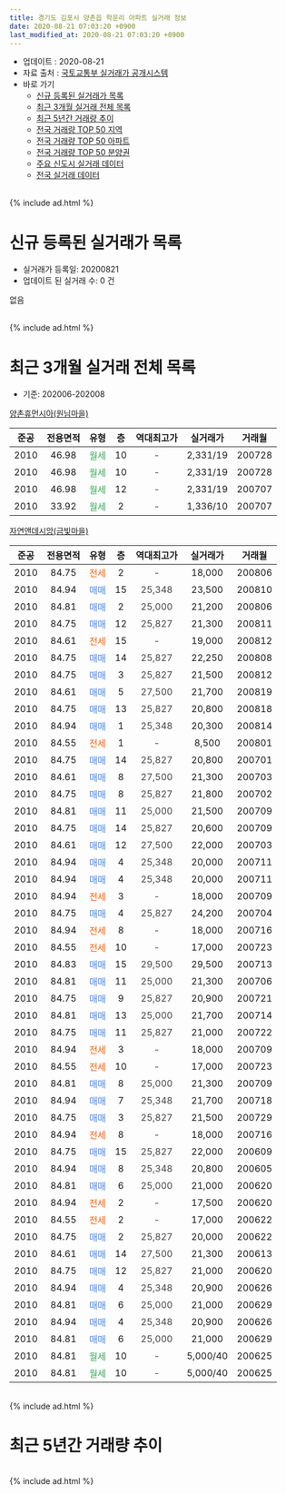 ```yaml
---
title: 경기도 김포시 양촌읍 학운리 아파트 실거래 정보
date: 2020-08-21 07:03:20 +0900
last_modified_at: 2020-08-21 07:03:20 +0900
---
```


* 업데이트 : 2020-08-21
* 자료 출처 : [국토교통부 실거래가 공개시스템](http://rt.molit.go.kr)
* 바로 가기
    * [신규 등록된 실거래가 목록](#신규-등록된-실거래가-목록)
    * [최근 3개월 실거래 전체 목록](#최근-3개월-실거래-전체-목록)
    * [최근 5년간 거래량 추이](#최근-5년간-거래량-추이)
    * [전국 거래량 TOP 50 지역](https://inasie.github.io/apt-trade-info/최근-3개월-전국에서-가장-거래가-많이-발생한-지역)
    * [전국 거래량 TOP 50 아파트](https://inasie.github.io/apt-trade-info/최근-3개월-전국에서-가장-거래가-많이-발생한-아파트)
    * [전국 거래량 TOP 50 분양권](https://inasie.github.io/apt-trade-info/최근-3개월-전국에서-가장-거래가-많이-발생한-분양권)
    * [주요 신도시 실거래 데이터](https://inasie.github.io/apt-trade-info/주요-신도시)
    * [전국 실거래 데이터](https://inasie.github.io/apt-trade-info/전국)
<br>
{% include ad.html %}
<br>

# 신규 등록된 실거래가 목록
* 실거래가 등록일: 20200821
* 업데이트 된 실거래 수: 0 건

없음

<br>
{% include ad.html %}
<br>

# 최근 3개월 실거래 전체 목록
* 기준: 202006-202008


[양촌휴먼시아(원님마을)](https://search.naver.com/search.naver?query=%EA%B2%BD%EA%B8%B0%EB%8F%84+%EA%B9%80%ED%8F%AC%EC%8B%9C+%EC%96%91%EC%B4%8C%EC%9D%8D+%ED%95%99%EC%9A%B4%EB%A6%AC+%EC%96%91%EC%B4%8C%ED%9C%B4%EB%A8%BC%EC%8B%9C%EC%95%84%28%EC%9B%90%EB%8B%98%EB%A7%88%EC%9D%84%29)

|준공|전용면적|유형|층|역대최고가|실거래가|거래월|
|:---:|:---:|:---:|:---:|:---:|:---:|:---:|
|2010|46.98|<span style="color:#34a853">월세</span>|10|<span style="color:#444444">-</span>|2,331/19|200728|
|2010|46.98|<span style="color:#34a853">월세</span>|10|<span style="color:#444444">-</span>|2,331/19|200728|
|2010|46.98|<span style="color:#34a853">월세</span>|12|<span style="color:#444444">-</span>|2,331/19|200707|
|2010|33.92|<span style="color:#34a853">월세</span>|2|<span style="color:#444444">-</span>|1,336/10|200707|

[자연앤데시앙(금빛마을)](https://search.naver.com/search.naver?query=%EA%B2%BD%EA%B8%B0%EB%8F%84+%EA%B9%80%ED%8F%AC%EC%8B%9C+%EC%96%91%EC%B4%8C%EC%9D%8D+%ED%95%99%EC%9A%B4%EB%A6%AC+%EC%9E%90%EC%97%B0%EC%95%A4%EB%8D%B0%EC%8B%9C%EC%95%99%28%EA%B8%88%EB%B9%9B%EB%A7%88%EC%9D%84%29)

|준공|전용면적|유형|층|역대최고가|실거래가|거래월|
|:---:|:---:|:---:|:---:|:---:|:---:|:---:|
|2010|84.75|<span style="color:#ff5a00">전세</span>|2|<span style="color:#444444">-</span>|18,000|200806|
|2010|84.94|<span style="color:#4285f3">매매</span>|15|<span style="color:#444444">25,348</span>|23,500|200810|
|2010|84.81|<span style="color:#4285f3">매매</span>|2|<span style="color:#444444">25,000</span>|21,200|200806|
|2010|84.75|<span style="color:#4285f3">매매</span>|12|<span style="color:#444444">25,827</span>|21,300|200811|
|2010|84.61|<span style="color:#ff5a00">전세</span>|15|<span style="color:#444444">-</span>|19,000|200812|
|2010|84.75|<span style="color:#4285f3">매매</span>|14|<span style="color:#444444">25,827</span>|22,250|200808|
|2010|84.75|<span style="color:#4285f3">매매</span>|3|<span style="color:#444444">25,827</span>|21,500|200812|
|2010|84.61|<span style="color:#4285f3">매매</span>|5|<span style="color:#444444">27,500</span>|21,700|200819|
|2010|84.75|<span style="color:#4285f3">매매</span>|13|<span style="color:#444444">25,827</span>|20,800|200818|
|2010|84.94|<span style="color:#4285f3">매매</span>|1|<span style="color:#444444">25,348</span>|20,300|200814|
|2010|84.55|<span style="color:#ff5a00">전세</span>|1|<span style="color:#444444">-</span>|8,500|200801|
|2010|84.75|<span style="color:#4285f3">매매</span>|14|<span style="color:#444444">25,827</span>|20,800|200701|
|2010|84.61|<span style="color:#4285f3">매매</span>|8|<span style="color:#444444">27,500</span>|21,300|200703|
|2010|84.75|<span style="color:#4285f3">매매</span>|8|<span style="color:#444444">25,827</span>|21,800|200702|
|2010|84.81|<span style="color:#4285f3">매매</span>|11|<span style="color:#444444">25,000</span>|21,500|200709|
|2010|84.75|<span style="color:#4285f3">매매</span>|14|<span style="color:#444444">25,827</span>|20,600|200709|
|2010|84.61|<span style="color:#4285f3">매매</span>|12|<span style="color:#444444">27,500</span>|22,000|200703|
|2010|84.94|<span style="color:#4285f3">매매</span>|4|<span style="color:#444444">25,348</span>|20,000|200711|
|2010|84.94|<span style="color:#4285f3">매매</span>|4|<span style="color:#444444">25,348</span>|20,000|200711|
|2010|84.94|<span style="color:#ff5a00">전세</span>|3|<span style="color:#444444">-</span>|18,000|200709|
|2010|84.75|<span style="color:#4285f3">매매</span>|4|<span style="color:#444444">25,827</span>|24,200|200704|
|2010|84.94|<span style="color:#ff5a00">전세</span>|8|<span style="color:#444444">-</span>|18,000|200716|
|2010|84.55|<span style="color:#ff5a00">전세</span>|10|<span style="color:#444444">-</span>|17,000|200723|
|2010|84.83|<span style="color:#4285f3">매매</span>|15|<span style="color:#444444">29,500</span>|29,500|200713|
|2010|84.81|<span style="color:#4285f3">매매</span>|11|<span style="color:#444444">25,000</span>|21,300|200706|
|2010|84.75|<span style="color:#4285f3">매매</span>|9|<span style="color:#444444">25,827</span>|20,900|200721|
|2010|84.81|<span style="color:#4285f3">매매</span>|13|<span style="color:#444444">25,000</span>|21,700|200714|
|2010|84.75|<span style="color:#4285f3">매매</span>|11|<span style="color:#444444">25,827</span>|21,000|200722|
|2010|84.94|<span style="color:#ff5a00">전세</span>|3|<span style="color:#444444">-</span>|18,000|200709|
|2010|84.55|<span style="color:#ff5a00">전세</span>|10|<span style="color:#444444">-</span>|17,000|200723|
|2010|84.81|<span style="color:#4285f3">매매</span>|8|<span style="color:#444444">25,000</span>|21,300|200709|
|2010|84.94|<span style="color:#4285f3">매매</span>|7|<span style="color:#444444">25,348</span>|21,700|200718|
|2010|84.75|<span style="color:#4285f3">매매</span>|3|<span style="color:#444444">25,827</span>|21,500|200729|
|2010|84.94|<span style="color:#ff5a00">전세</span>|8|<span style="color:#444444">-</span>|18,000|200716|
|2010|84.75|<span style="color:#4285f3">매매</span>|15|<span style="color:#444444">25,827</span>|22,000|200609|
|2010|84.94|<span style="color:#4285f3">매매</span>|8|<span style="color:#444444">25,348</span>|20,800|200605|
|2010|84.81|<span style="color:#4285f3">매매</span>|6|<span style="color:#444444">25,000</span>|21,000|200620|
|2010|84.94|<span style="color:#ff5a00">전세</span>|2|<span style="color:#444444">-</span>|17,500|200620|
|2010|84.55|<span style="color:#ff5a00">전세</span>|2|<span style="color:#444444">-</span>|17,000|200622|
|2010|84.75|<span style="color:#4285f3">매매</span>|2|<span style="color:#444444">25,827</span>|20,000|200622|
|2010|84.61|<span style="color:#4285f3">매매</span>|14|<span style="color:#444444">27,500</span>|21,300|200613|
|2010|84.75|<span style="color:#4285f3">매매</span>|12|<span style="color:#444444">25,827</span>|21,000|200620|
|2010|84.94|<span style="color:#4285f3">매매</span>|4|<span style="color:#444444">25,348</span>|20,900|200626|
|2010|84.81|<span style="color:#4285f3">매매</span>|6|<span style="color:#444444">25,000</span>|21,000|200629|
|2010|84.94|<span style="color:#4285f3">매매</span>|4|<span style="color:#444444">25,348</span>|20,900|200626|
|2010|84.81|<span style="color:#4285f3">매매</span>|6|<span style="color:#444444">25,000</span>|21,000|200629|
|2010|84.81|<span style="color:#34a853">월세</span>|10|<span style="color:#444444">-</span>|5,000/40|200625|
|2010|84.81|<span style="color:#34a853">월세</span>|10|<span style="color:#444444">-</span>|5,000/40|200625|


<br>
{% include ad.html %}
<br>

# 최근 5년간 거래량 추이


<div style="width:100%;">
    <canvas id="deal_progress" height="200"></canvas>
</div>

<script>
new Chart(document.getElementById("deal_progress"), {
    type: 'line',
    data: {
        labels: ['201508','201509','201510','201511','201512','201601','201602','201603','201604','201605','201606','201607','201608','201609','201610','201611','201612','201701','201702','201703','201704','201705','201706','201707','201708','201709','201710','201711','201712','201801','201802','201803','201804','201805','201806','201807','201808','201809','201810','201811','201812','201901','201902','201903','201904','201905','201906','201907','201908','201909','201910','201911','201912','202001','202002','202003','202004','202005','202006','202007','202008'],
        datasets: [{
            label: '매매',
            pointRadius: 1,
            data: [3, 1, 10, 1, 0, 2, 3, 5, 2, 5, 6, 22, 10, 3, 28, 5, 10, 4, 8, 5, 3, 3, 6, 6, 3, 5, 5, 2, 1, 5, 3, 4, 4, 8, 0, 4, 3, 6, 1, 8, 3, 1, 1, 2, 2, 5, 7, 3, 1, 6, 5, 0, 5, 5, 6, 3, 5, 5, 10, 17, 8],
            borderColor: "rgba(255, 201, 14, 1)",
            backgroundColor: "rgba(255, 201, 14, 0.5)",
            fill: false,
            lineTension: 0
        },{
            label: '전월세',
            pointRadius: 1,
            data: [2, 2, 3, 3, 5, 3, 2, 8, 3, 5, 7, 7, 7, 4, 3, 8, 10, 8, 5, 5, 8, 4, 10, 4, 6, 0, 3, 3, 4, 3, 4, 4, 1, 11, 3, 5, 4, 5, 6, 9, 6, 4, 4, 3, 4, 6, 4, 7, 4, 3, 3, 1, 4, 7, 5, 7, 4, 8, 4, 10, 3],
            borderColor: "rgba(0, 141, 185, 1)",
            backgroundColor: "rgba(0, 141, 185, 0.5)",
            fill: false,
            lineTension: 0
        }
        ]
    },
    options: {
        responsive: true,
        title: {
            display: false
        },
        tooltips: {
            mode: 'index',
            intersect: false
        },
        hover: {
            mode: 'nearest',
            intersect: true
        },
        scales: {
            xAxes: [{
                display: true,
                scaleLabel: {
                    display: true,
                    labelString: '년/월'
                }
            }],
            yAxes: [{
                display: true,
                ticks: {
                    suggestedMin: 0,
                },
                scaleLabel: {
                    display: true,
                    labelString: '실거래 수'
                }
            }]
        }
    }
});

</script>


<br>
{% include ad.html %}
<br>

